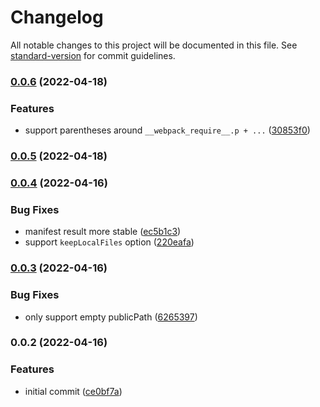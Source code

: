 # Changelog

All notable changes to this project will be documented in this file. See [standard-version](https://github.com/conventional-changelog/standard-version) for commit guidelines.

### [0.0.6](https://github.com/AngusFu/webpack5-cdn-plugin/compare/v0.0.5...v0.0.6) (2022-04-18)


### Features

* support parentheses around `__webpack_require__.p + ...` ([30853f0](https://github.com/AngusFu/webpack5-cdn-plugin/commit/30853f0df98b55a360998f1a86cdc5d14a06c94d))

### [0.0.5](https://github.com/AngusFu/webpack5-cdn-plugin/compare/v0.0.4...v0.0.5) (2022-04-18)

### [0.0.4](https://github.com/AngusFu/webpack5-cdn-plugin/compare/v0.0.3...v0.0.4) (2022-04-16)


### Bug Fixes

* manifest result more stable ([ec5b1c3](https://github.com/AngusFu/webpack5-cdn-plugin/commit/ec5b1c3c08f11ff812944c174b94c812314fe3b8))
* support `keepLocalFiles` option ([220eafa](https://github.com/AngusFu/webpack5-cdn-plugin/commit/220eafa57bf466c5a63f76024ddda4f5a90ad56b))

### [0.0.3](https://github.com/AngusFu/webpack5-cdn-plugin/compare/v0.0.2...v0.0.3) (2022-04-16)


### Bug Fixes

* only support empty publicPath ([6265397](https://github.com/AngusFu/webpack5-cdn-plugin/commit/6265397af8131ae790f15f635359ce8c31a2e80b))

### 0.0.2 (2022-04-16)


### Features

* initial commit ([ce0bf7a](https://github.com/AngusFu/webpack5-cdn-plugin/commit/ce0bf7a46233c5c3bb1d09c6043916ab263b448c))
